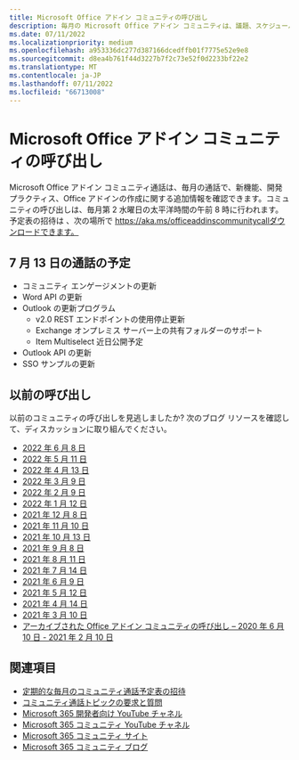 ```yaml
---
title: Microsoft Office アドイン コミュニティの呼び出し
description: 毎月の Microsoft Office アドイン コミュニティは、議題、スケジュール、リソースを呼び出します。
ms.date: 07/11/2022
ms.localizationpriority: medium
ms.openlocfilehash: a953336dc277d387166dcedffb01f7775e52e9e8
ms.sourcegitcommit: d8ea4b761f44d3227b7f2c73e52f0d2233bf22e2
ms.translationtype: MT
ms.contentlocale: ja-JP
ms.lasthandoff: 07/11/2022
ms.locfileid: "66713008"
---
```

# <a name="microsoft-office-add-ins-community-call"></a>Microsoft Office アドイン コミュニティの呼び出し

Microsoft Office アドイン コミュニティ通話は、毎月の通話で、新機能、開発プラクティス、Office アドインの作成に関する追加情報を確認できます。コミュニティの呼び出しは、毎月第 2 水曜日の太平洋時間の午前 8 時に行われます。 予定表の招待は 、次の場所で https://aka.ms/officeaddinscommunitycallダウンロードできます。

## <a name="agenda-for-july-13th-call"></a>7 月 13 日の通話の予定

- コミュニティ エンゲージメントの更新
- Word API の更新
- Outlook の更新プログラム
  - v2.0 REST エンドポイントの使用停止更新
  - Exchange オンプレミス サーバー上の共有フォルダーのサポート
  - Item Multiselect 近日公開予定
- Outlook API の更新
- SSO サンプルの更新

## <a name="previous-calls"></a>以前の呼び出し

以前のコミュニティの呼び出しを見逃しましたか? 次のブログ リソースを確認して、ディスカッションに取り組んでください。

- [2022 年 6 月 8 日](https://pnp.github.io/blog/office-add-ins-community-call/2022-06-08/)
- [2022 年 5 月 11 日](https://pnp.github.io/blog/office-add-ins-community-call/2022-05-11/)
- [2022 年 4 月 13 日](https://pnp.github.io/blog/office-add-ins-community-call/2022-04-13/)
- [2022 年 3 月 9 日](https://pnp.github.io/blog/office-add-ins-community-call/office-add-ins-community-call-march-9-2022/)
- [2022 年 2 月 9 日](https://pnp.github.io/blog/office-add-ins-community-call/office-add-ins-community-call-february-9-2022/)
- [2022 年 1 月 12 日](https://pnp.github.io/blog/office-add-ins-community-call/office-add-ins-community-call-january-12-2022/)
- [2021 年 12 月 8 日](https://pnp.github.io/blog/office-add-ins-community-call/office-add-ins-community-call-december-8-2021/)
- [2021 年 11 月 10 日](https://pnp.github.io/blog/office-add-ins-community-call/office-add-ins-community-call-november-10-2021/)
- [2021 年 10 月 13 日](https://pnp.github.io/blog/office-add-ins-community-call/office-add-ins-community-call-october-13-2021/)
- [2021 年 9 月 8 日](https://pnp.github.io/blog/office-add-ins-community-call/office-add-ins-community-call-september-8-2021/)
- [2021 年 8 月 11 日](https://pnp.github.io/blog/office-add-ins-community-call/office-add-ins-community-call-august-2021/)
- [2021 年 7 月 14 日](https://pnp.github.io/blog/office-add-ins-community-call/office-add-ins-community-call-july-2021/)
- [2021 年 6 月 9 日](https://pnp.github.io/blog/office-add-ins-community-call/office-add-ins-community-call-june-2021/)
- [2021 年 5 月 12 日](https://pnp.github.io/blog/office-add-ins-community-call/office-add-ins-community-call-may-2021/)
- [2021 年 4 月 14 日](https://pnp.github.io/blog/office-add-ins-community-call/office-add-ins-community-call-april-14-2021/)
- [2021 年 3 月 10 日](https://pnp.github.io/blog/office-add-ins-community-call/office-add-ins-community-call-march-10-2021/)
- [アーカイブされた Office アドイン コミュニティの呼び出し – 2020 年 6 月 10 日 - 2021 年 2 月 10 日](https://cdn.graph.office.net/prod/office/Office-Add-ins-Community-Call-Archive.pdf)

## <a name="see-also"></a>関連項目

- [定期的な毎月のコミュニティ通話予定表の招待](https://aka.ms/officeaddinscommunitycall)
- [コミュニティ通話トピックの要求と質問](https://aka.ms/officeaddinsform)
- [Microsoft 365 開発者向け YouTube チャネル](https://aka.ms/m365devyoutube)
- [Microsoft 365 コミュニティ YouTube チャネル](https://aka.ms/m365pnp/videos)
- [Microsoft 365 コミュニティ サイト](https://aka.ms/m365pnp/community)
- [Microsoft 365 コミュニティ ブログ](https://aka.ms/m365pnp/community/blog)
